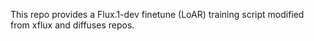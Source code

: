 This repo provides a Flux.1-dev finetune (LoAR) training script modified from xflux and diffuses repos.
